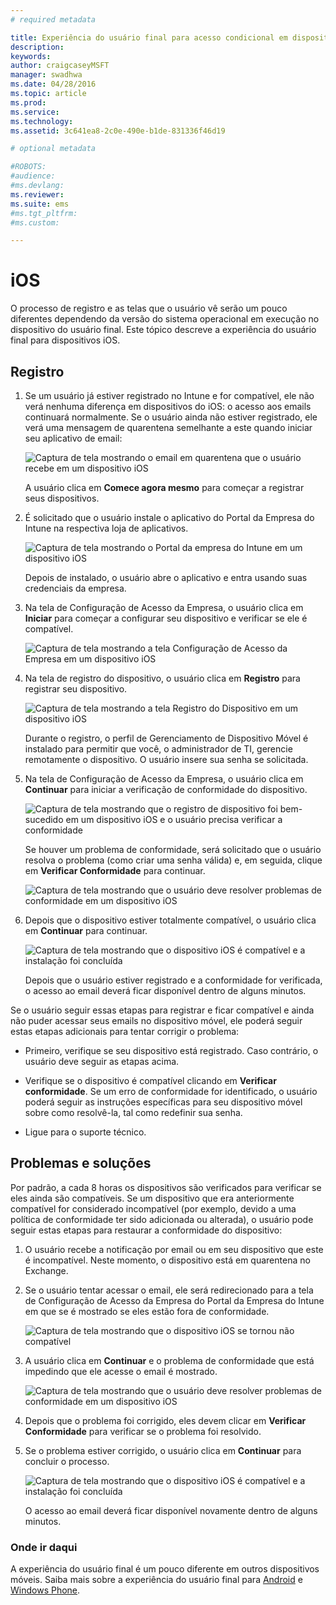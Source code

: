 ```yaml
---
# required metadata

title: Experiência do usuário final para acesso condicional em dispositivos iOS
description:
keywords:
author: craigcaseyMSFT
manager: swadhwa
ms.date: 04/28/2016
ms.topic: article
ms.prod:
ms.service:
ms.technology:
ms.assetid: 3c641ea8-2c0e-490e-b1de-831336f46d19

# optional metadata

#ROBOTS:
#audience:
#ms.devlang:
ms.reviewer:
ms.suite: ems
#ms.tgt_pltfrm:
#ms.custom:

---
```


# iOS

O processo de registro e as telas que o usuário vê serão um pouco diferentes dependendo da versão do sistema operacional em execução no dispositivo do usuário final. Este tópico descreve a experiência do usuário final para dispositivos iOS.

## Registro

1.  Se um usuário já estiver registrado no Intune e for compatível, ele não verá nenhuma diferença em dispositivos do iOS: o acesso aos emails continuará normalmente. Se o usuário ainda não estiver registrado, ele verá uma mensagem de quarentena semelhante a este quando iniciar seu aplicativo de email:

    ![Captura de tela mostrando o email em quarentena que o usuário recebe em um dispositivo iOS](./media/ProtectEmail/EUX-iOS-Get-Started.PNG)

    A usuário clica em **Comece agora mesmo** para começar a registrar seus dispositivos.

2.  É solicitado que o usuário instale o aplicativo do Portal da Empresa do Intune na respectiva loja de aplicativos.

    ![Captura de tela mostrando o Portal da empresa do Intune em um dispositivo iOS](./media/ProtectEmail/EUX-iOS-intune-Company-Portal.png)

    Depois de instalado, o usuário abre o aplicativo e entra usando suas credenciais da empresa.

3.  Na tela de Configuração de Acesso da Empresa, o usuário clica em **Iniciar** para começar a configurar seu dispositivo e verificar se ele é compatível.

    ![Captura de tela mostrando a tela Configuração de Acesso da Empresa em um dispositivo iOS](./media/ProtectEmail/EUX-iOS-company-AccessSetup.png)

4.  Na tela de registro do dispositivo, o usuário clica em **Registro** para registrar seu dispositivo.

    ![Captura de tela mostrando a tela Registro do Dispositivo em um dispositivo iOS](./media/ProtectEmail/EUX-iOS-device-Enrollment.png)

    Durante o registro, o perfil de Gerenciamento de Dispositivo Móvel é instalado para permitir que você, o administrador de TI, gerencie remotamente o dispositivo. O usuário insere sua senha se solicitada.

5.  Na tela de Configuração de Acesso da Empresa, o usuário clica em **Continuar** para iniciar a verificação de conformidade do dispositivo.

    ![Captura de tela mostrando que o registro de dispositivo foi bem-sucedido em um dispositivo iOS e o usuário precisa verificar a conformidade](./media/ProtectEmail/EUX-iOS-device-Compliance-Check.png)

    Se houver um problema de conformidade, será solicitado que o usuário resolva o problema (como criar uma senha válida) e, em seguida, clique em **Verificar Conformidade** para continuar.

    ![Captura de tela mostrando que o usuário deve resolver problemas de conformidade em um dispositivo iOS](./media/ProtectEmail/EUX-iOS-check-Compliance.png)

6.  Depois que o dispositivo estiver totalmente compatível, o usuário clica em **Continuar** para continuar.

    ![Captura de tela mostrando que o dispositivo iOS é compatível e a instalação foi concluída](./media/ProtectEmail/EUX-iOS-compliance-Check-Completed.png)

    Depois que o usuário estiver registrado e a conformidade for verificada, o acesso ao email deverá ficar disponível dentro de alguns minutos.

Se o usuário seguir essas etapas para registrar e ficar compatível e ainda não puder acessar seus emails no dispositivo móvel, ele poderá seguir estas etapas adicionais para tentar corrigir o problema:

-   Primeiro, verifique se seu dispositivo está registrado. Caso contrário, o usuário deve seguir as etapas acima.

-   Verifique se o dispositivo é compatível clicando em **Verificar conformidade**. Se um erro de conformidade for identificado, o usuário poderá seguir as instruções específicas para seu dispositivo móvel sobre como resolvê-la, tal como redefinir sua senha.

-   Ligue para o suporte técnico.

## Problemas e soluções
Por padrão, a cada 8 horas os dispositivos são verificados para verificar se eles ainda são compatíveis. Se um dispositivo que era anteriormente compatível for considerado incompatível (por exemplo, devido a uma política de conformidade ter sido adicionada ou alterada), o usuário pode seguir estas etapas para restaurar a conformidade do dispositivo:

1.  O usuário recebe a notificação por email ou em seu dispositivo que este é incompatível. Neste momento, o dispositivo está em quarentena no Exchange.

2.  Se o usuário tentar acessar o email, ele será redirecionado para a tela de Configuração de Acesso da Empresa do Portal da Empresa do Intune em que se é mostrado se eles estão fora de conformidade.

    ![Captura de tela mostrando que o dispositivo iOS se tornou não compatível](./media/ProtectEmail/EUX-iOS-fallOut-Compliance.png)

3.  A usuário clica em **Continuar** e o problema de conformidade que está impedindo que ele acesse o email é mostrado.

    ![Captura de tela mostrando que o usuário deve resolver problemas de conformidade em um dispositivo iOS](./media/ProtectEmail/EUX-iOS-check-Compliance.png)

4.  Depois que o problema foi corrigido, eles devem clicar em **Verificar Conformidade** para verificar se o problema foi resolvido.

5.  Se o problema estiver corrigido, o usuário clica em **Continuar** para concluir o processo.

    ![Captura de tela mostrando que o dispositivo iOS é compatível e a instalação foi concluída](./media/ProtectEmail/EUX-iOS-compliance-Check-Completed.png)

    O acesso ao email deverá ficar disponível novamente dentro de alguns minutos.

### Onde ir daqui
A experiência do usuário final é um pouco diferente em outros dispositivos móveis. Saiba mais sobre a experiência do usuário final para [Android](end-user-experience-conditional-access-android.md) e [Windows Phone](end-user-experience-conditional-access-winphone.md).


<!--HONumber=Apr16_HO4-->


